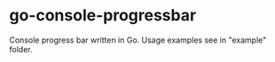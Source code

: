 # go-console-progressbar

Console progress bar written in Go.
Usage examples see in "example" folder.